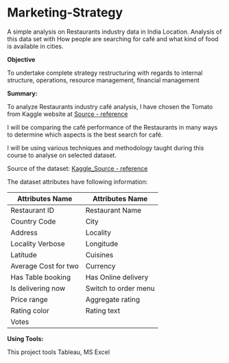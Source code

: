 # Marketing-Strategy


A simple analysis on Restaurants industry data in India Location. Analysis of this data set with How people are searching for café and what kind of food is available in cities.



**Objective**


To undertake complete strategy restructuring with regards to internal structure, operations, resource management, financial management



**Summary:**

To analyze Restaurants industry café analysis, I have chosen the Tomato from Kaggle website at [Source - reference](https://www.kaggle.com/)






I will be comparing the café performance of the Restaurants in many ways to determine which aspects is the best search for café.

I will be using various techniques and methodology taught during this course to analyse on selected dataset.


Source of the dataset: [Kaggle_Source - reference](https://www.kaggle.com/)

The dataset attributes have following information:


Attributes Name | Attributes Name |
----------------|-----------------|
Restaurant ID | Restaurant Name |
Country Code | City	|
Address | Locality	|
Locality Verbose | Longitude	|
Latitude | Cuisines	|
Average Cost for two | Currency	|
Has Table booking | Has Online delivery	|
Is delivering now | Switch to order menu	|
Price range | Aggregate rating	|
Rating color | Rating text	|
Votes	|		|


**Using Tools:**

This project tools Tableau, MS Excel










